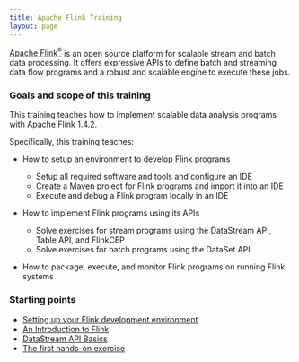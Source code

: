 ```yaml
---
title: Apache Flink Training
layout: page
---
```


[Apache Flink<sup>&reg;</sup>](http://flink.apache.org) is an open source platform for scalable stream and batch data processing. It offers expressive APIs to define batch and streaming data flow programs and a robust and scalable engine to execute these jobs.


### Goals and scope of this training

This training teaches how to implement scalable data analysis programs with Apache Flink 1.4.2.

Specifically, this training teaches:

- How to setup an environment to develop Flink programs
  - Setup all required software and tools and configure an IDE
  - Create a Maven project for Flink programs and import it into an IDE
  - Execute and debug a Flink program locally in an IDE

- How to implement Flink programs using its APIs
  - Solve exercises for stream programs using the DataStream API, Table API, and FlinkCEP
  - Solve exercises for batch programs using the DataSet API

- How to package, execute, and monitor Flink programs on running Flink systems

### Starting points

- [Setting up your Flink development environment]({{site.baseurl}}/devEnvSetup.html)
- [An Introduction to Flink]({{site.baseurl}}/system-overview.html)
- [DataStream API Basics]({{site.baseurl}}/dataStream/basics.html)
- [The first hands-on exercise]({{site.baseurl}}/exercises/rideCleansing.html)

